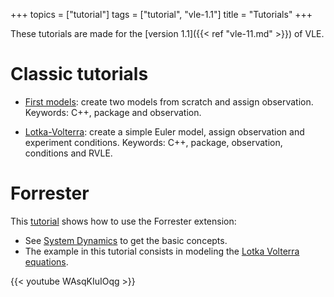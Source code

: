 +++
topics = ["tutorial"]
tags = ["tutorial", "vle-1.1"]
title = "Tutorials"
+++

These tutorials are made for the [version 1.1]({{< ref "vle-11.md" >}}) of VLE.

# Classic tutorials

- [First models](tuto-01): create two models from scratch and assign
  observation. Keywords: C++, package and observation.

- [Lotka-Volterra](tuto-02): create a simple Euler model, assign observation and
  experiment conditions. Keywords: C++, package, observation, conditions and
  RVLE.

# Forrester

This [tutorial](http://www.youtube.com/watch?v=WAsqKIuIOqg&feature=youtu.be)
shows how to use the Forrester extension:

- See [System Dynamics](http://en.wikipedia.org/wiki/System_dynamics) to get the
  basic concepts.
- The example in this tutorial consists in modeling the
  [Lotka Volterra equations](http://en.wikipedia.org/wiki/Lotka%E2%80%93Volterra_equation).

{{< youtube WAsqKIuIOqg >}}
